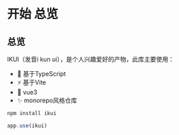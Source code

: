 # 开始 总览

## 总览

IKUI（发音i kun ui），是个人兴趣爱好的产物，此库主要使用：

- 🐥 基于TypeScript
- ⚡ 基于Vite
- 🏀 vue3
- ✨ monorepo风格仓库

```bash
npm install ikui
```

```js
app.use(ikui)
```